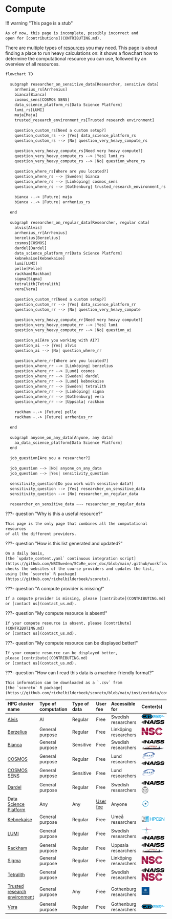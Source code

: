 # Compute

!!! warning "This page is a stub"

    As of now, this page is incomplete, possibly incorrect and
    open for [contributions](CONTRIBUTING.md).

There are multiple types of [resources](resources.md) you may need.
This page is about finding a place to run heavy calculations on:
it shows a flowchart how to determine the computational resource
you can use, followed by an overview of all resources.

```mermaid
flowchart TD

  subgraph researcher_on_sensitive_data[Researcher, sensitive data]
    arrhenius_rs[Arrhenius]
    bianca[Bianca]
    cosmos_sens[COSMOS SENS]    
    data_science_platform_rs[Data Science Platform]
    lumi_rs[LUMI]
    maja[Maja]
    trusted_research_environment_rs[Trusted research environment]

    question_custom_rs[Need a custom setup?]
    question_custom_rs --> |Yes| data_science_platform_rs
    question_custom_rs --> |No| question_very_heavy_compute_rs

    question_very_heavy_compute_rs[Need very heavy compute?]
    question_very_heavy_compute_rs --> |Yes| lumi_rs
    question_very_heavy_compute_rs --> |No| question_where_rs

    question_where_rs[Where are you located?]
    question_where_rs --> |Sweden| bianca
    question_where_rs --> |Linköping| cosmos_sens
    question_where_rs --> |Gothenburg| trusted_research_environment_rs

    bianca -.-> |Future| maja
    bianca -.-> |Future| arrhenius_rs

  end

  subgraph researcher_on_regular_data[Researcher, regular data]
    alvis[Alvis]
    arrhenius_rr[Arrhenius]
    berzelius[Berzelius]
    cosmos[COSMOS]
    dardel[Dardel]
    data_science_platform_rr[Data Science Platform]
    kebnekaise[Kebnekaise]
    lumi[LUMI]
    pelle[Pelle]
    rackham[Rackham]
    sigma[Sigma]
    tetralith[Tetralith]
    vera[Vera]

    question_custom_rr[Need a custom setup?]
    question_custom_rr --> |Yes| data_science_platform_rr
    question_custom_rr --> |No| question_very_heavy_compute

    question_very_heavy_compute_rr[Need very heavy compute?]
    question_very_heavy_compute_rr --> |Yes| lumi
    question_very_heavy_compute_rr --> |No| question_ai

    question_ai[Are you working with AI?]
    question_ai --> |Yes| alvis
    question_ai --> |No| question_where_rr

    question_where_rr[Where are you located?]
    question_where_rr --> |Linköping| berzelius
    question_where_rr --> |Lund| cosmos
    question_where_rr --> |Sweden| dardel
    question_where_rr --> |Lund| kebnekaise
    question_where_rr --> |Sweden| tetralith
    question_where_rr --> |Linköping| sigma
    question_where_rr --> |Gothenburg| vera
    question_where_rr --> |Uppsala| rackham

    rackham -.-> |Future| pelle
    rackham -.-> |Future| arrhenius_rr

  end
  
  subgraph anyone_on_any_data[Anyone, any data]
    aa_data_science_platform[Data Science Platform]
  end

  job_question[Are you a researcher?]

  job_question --> |No| anyone_on_any_data
  job_question --> |Yes| sensitivity_question

  sensitivity_question[Do you work with sensitive data?]
  sensitivity_question --> |Yes| researcher_on_sensitive_data
  sensitivity_question --> |No| researcher_on_regular_data

  researcher_on_sensitive_data ~~~ researcher_on_regular_data 
```

???- question "Why is this a useful resource?"

    This page is the only page that combines all the computational resources
    of all the different providers.

???- question "How is this list generated and updated?"

    On a daily basis,
    [the `update_content.yaml` continuous integration script](https://github.com/NBISweden/SCoRe_user_doc/blob/main/.github/workflows/update_content.yaml)
    checks the websites of the course providers and updates the list,
    using [the `scoreto` R package](https://github.com/richelbilderbeek/scoreto).

???- question "A compute provider is missing!"

    If a compute provider is missing, please [contribute](CONTRIBUTING.md)
    or [contact us](contact_us.md).

???- question "My compute resource is absent!"

    If your compute resource is absent, please [contribute](CONTRIBUTING.md)
    or [contact us](contact_us.md).

???- question "My compute resource can be displayed better!"

    If your compute resource can be displayed better,
    please [contribute](CONTRIBUTING.md)
    or [contact us](contact_us.md).

???- question "How can I read this data is a machine-friendly format?"

    This information can be downloaded as a `.csv` from
    [the `scoreto` R package](https://github.com/richelbilderbeek/scoreto/blob/main/inst/extdata/compute.csv).

<!-- compute_2.md is machine-generated and pasted below this file, compute_1.md -->


|HPC cluster name|Type of computation|Type of data|User fee|Accessible for|Center(s)|
|:----------------------------|:---------------|:---------|:----------|:----------------------|:-------------------------|
|[Alvis](https://www.c3se.chalmers.se/about/Alvis/)|AI              |Regular   |Free       |Swedish researchers    |![C3SE](logo/c3se_logo_134_x_24.png) ![NAISS](logo/naiss_logo_148_x_24.png)|
|[Berzelius](https://www.nsc.liu.se/systems/berzelius/)|General purpose |Regular   |Free       |Linköping researchers  |![NSC](logo/nsc_logo_66_x_24.png)|
|[Bianca](https://docs.uppmax.uu.se/cluster_guides/bianca/)|General purpose |Sensitive |Free       |Swedish researchers    |![NAISS](logo/naiss_logo_148_x_24.png) ![UPPMAX](logo/uppmax_logo_116_x_24.png)|
|[COSMOS](https://www.lunarc.lu.se/systems/cosmos/)|General purpose |Regular   |Free       |Lund researchers       |![LUNARC](logo/lunarc_logo_42_x_24.png) ![NAISS](logo/naiss_logo_148_x_24.png)|
|[COSMOS SENS](https://www.lunarc.lu.se/systems/cosmos-sens/)|General purpose |Sensitive |Free       |Lund researchers       |![LUNARC](logo/lunarc_logo_42_x_24.png)|
|[Dardel](https://www.pdc.kth.se/hpc-services/computing-systems/dardel-hpc-system/dardel)|General purpose |Regular   |Free       |Swedish researchers    |![NAISS](logo/naiss_logo_148_x_24.png) ![PDC](logo/pdc_logo_21_x_24.png)|
|[Data Science Platform](https://datahub.aida.scilifelab.se/data-science-platform/)|Any             |Any       |[User fee](https://datahub.aida.scilifelab.se/services/#prices)|Anyone                 |![AIDA Data Hub](logo/aida_logo_24_x_24.png)|
|[Kebnekaise](https://www.hpc2n.umu.se/resources/hardware/kebnekaise)|General purpose |Regular   |Free       |Umeå researchers       |![HPC2N](logo/hpc2n_logo_84_x_24.png)|
|[LUMI](https://lumi-supercomputer.eu/)|General purpose |Regular   |Free       |Swedish researchers    |![CSC](logo/csc_logo_31_x_24.png) ![NAISS](logo/naiss_logo_148_x_24.png)|
|[Rackham](https://docs.uppmax.uu.se/cluster_guides/rackham/)|General purpose |Regular   |Free       |Uppsala researchers    |![NAISS](logo/naiss_logo_148_x_24.png) ![UPPMAX](logo/uppmax_logo_116_x_24.png)|
|[Sigma](https://www.nsc.liu.se/systems/sigma/)|General purpose |Regular   |Free       |Linköping researchers  |![NSC](logo/nsc_logo_66_x_24.png)|
|[Tetralith](https://www.nsc.liu.se/systems/tetralith/)|General purpose |Regular   |Free       |Swedish researchers    |![NAISS](logo/naiss_logo_148_x_24.png) ![NSC](logo/nsc_logo_66_x_24.png)|
|[Trusted research environment](https://tre.gu.se/)|General purpose |Any       |Free       |Gothenburg researchers |![University of Gothenburg](logo/university_of_gothenburg_logo_24_x_24.png)|
|[Vera](https://www.c3se.chalmers.se/about/Vera/)|General purpose |Regular   |Free       |Gothenburg researchers |![C3SE](logo/c3se_logo_134_x_24.png)|
